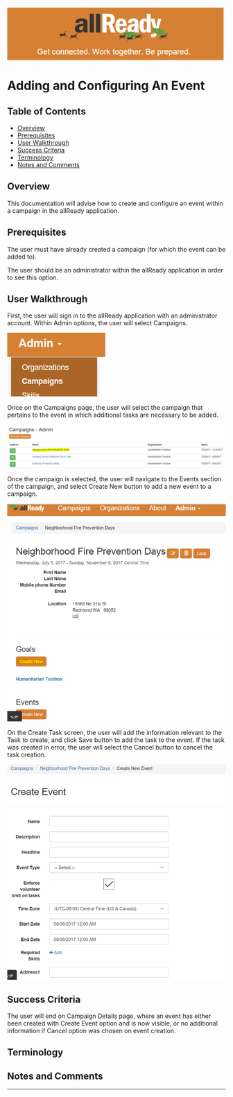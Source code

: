 ![](images/ALLReady.PNG)

# Adding and Configuring An Event

## Table of Contents

* [Overview](#Overview)
* [Prerequisites](#Prerequisites)
* [User Walkthrough](#User_Walkthrough)
* [Success Criteria](#Success_Criteria)
* [Terminology](#Terminology)
* [Notes and Comments](#Notes_and_Comments)

## <a name='Overview'></a> Overview

This documentation will advise how to create and configure an event within a campaign in the allReady application.

## <a name='Prerequisites'></a> Prerequisites

The user must have already created a campaign (for which the event can be added to).

The user should be an administrator within the allReady application in order to see this option.

## <a name='User_Walkthrough'></a> User Walkthrough

First, the user will sign in to the allReady application with an administrator account.
Within Admin options, the user will select Campaigns.

![](images/AdminCampaignDropdown.PNG?raw=true)

Once on the Campaigns page, the user will select the campaign that pertains to the event in which additional tasks are necessary to be added.

![](images/AdminSelectCampaign.PNG?raw=true)

Once the campaign is selected, the user will navigate to the Events section of the campaign, and select Create New button to add a new event to a campaign.

![](images/AdminCreateEventButton.PNG?raw=true)

On the Create Task screen, the user will add the information relevant to the Task to create, and click Save button to add the task to the event. If the task was created in error, the user will select the Cancel button to cancel the task creation.

![](images/AdminCreateEventPage.PNG?raw=true)

## <a name='Success_Criteria'></a> Success Criteria

The user will end on Campaign Details page, where an event has either been created with Create Event option and is now visible, or no additional information if Cancel option was chosen on event creation.

## <a name='Terminology'></a> Terminology

## <a name='Notes_and_Comments'></a> Notes and Comments

_____